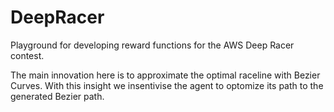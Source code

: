 # DeepRacer

Playground for developing reward functions for the AWS Deep Racer contest.

The main innovation here is to approximate the optimal raceline with Bezier Curves. With this insight we insentivise the agent to optomize its path to the generated Bezier path. 
